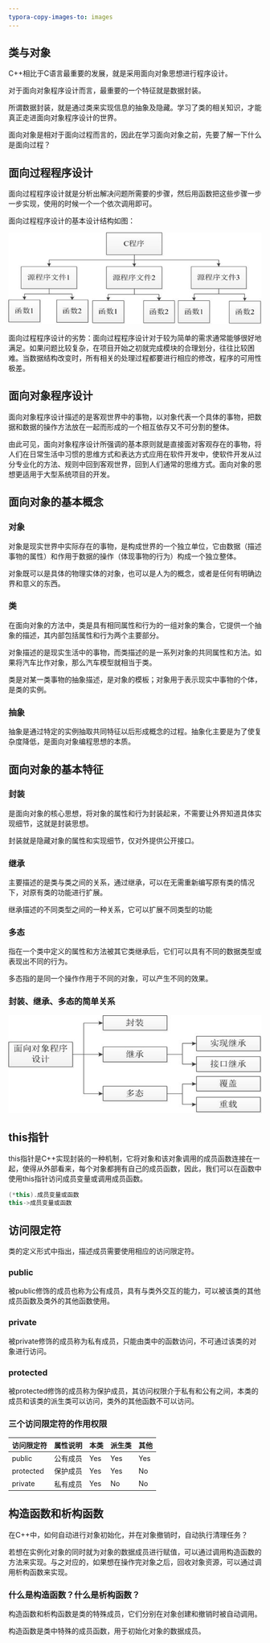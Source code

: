```yaml
---
typora-copy-images-to: images
---
```


## 类与对象

C++相比于C语言最重要的发展，就是采用面向对象思想进行程序设计。

对于面向对象程序设计而言，最重要的一个特征就是数据封装。

所谓数据封装，就是通过类来实现信息的抽象及隐藏。学习了类的相关知识，才能真正走进面向对象程序设计的世界。

面向对象是相对于面向过程而言的，因此在学习面向对象之前，先要了解一下什么是面向过程？

## 面向过程程序设计

面向过程程序设计就是分析出解决问题所需要的步骤，然后用函数把这些步骤一步一步实现，使用的时候一个一个依次调用即可。

面向过程程序设计的基本设计结构如图：

![1501647962849](images/1501647962849.png)

面向过程程序设计的劣势：面向过程程序设计对于较为简单的需求通常能够很好地满足。如果问题比较复杂，在项目开始之初就完成模块的合理划分，往往比较困难。当数据结构改变时，所有相关的处理过程都要进行相应的修改，程序的可用性极差。

## 面向对象程序设计

面向对象程序设计描述的是客观世界中的事物，以对象代表一个具体的事物，把数据和数据的操作方法放在一起而形成的一个相互依存又不可分割的整体。

由此可见，面向对象程序设计所强调的基本原则就是直接面对客观存在的事物，将人们在日常生活中习惯的思维方式和表达方式应用在软件开发中，使软件开发从过分专业化的方法、规则中回到客观世界，回到人们通常的思维方式。面向对象的思想更适用于大型系统项目的开发。

## 面向对象的基本概念

### 对象

对象是现实世界中实际存在的事物，是构成世界的一个独立单位，它由数据（描述事物的属性）和作用于数据的操作（体现事物的行为）构成一个独立整体。

对象既可以是具体的物理实体的对象，也可以是人为的概念，或者是任何有明确边界和意义的东西。

### 类

在面向对象的方法中，类是具有相同属性和行为的一组对象的集合，它提供一个抽象的描述，其内部包括属性和行为两个主要部分。

对象描述的是现实生活中的事物，而类描述的是一系列对象的共同属性和方法。如果将汽车比作对象，那么汽车模型就相当于类。

 类是对某一类事物的抽象描述，是对象的模板；对象用于表示现实中事物的个体，是类的实例。

### 抽象

抽象是通过特定的实例抽取共同特征以后形成概念的过程。抽象化主要是为了使复杂度降低，是面向对象编程思想的本质。

## 面向对象的基本特征

### 封装

是面向对象的核心思想，将对象的属性和行为封装起来，不需要让外界知道具体实现细节，这就是封装思想。

封装就是隐藏对象的属性和实现细节，仅对外提供公开接口。

### 继承

主要描述的是类与类之间的关系，通过继承，可以在无需重新编写原有类的情况下，对原有类的功能进行扩展。

继承描述的不同类型之间的一种关系，它可以扩展不同类型的功能

### 多态

指在一个类中定义的属性和方法被其它类继承后，它们可以具有不同的数据类型或表现出不同的行为。

多态指的是同一个操作作用于不同的对象，可以产生不同的效果。

### 封装、继承、多态的简单关系

![1501648459072](images/1501648459072.png)

## this指针

this指针是C++实现封装的一种机制，它将对象和该对象调用的成员函数连接在一起，使得从外部看来，每个对象都拥有自己的成员函数，因此，我们可以在函数中使用this指针访问成员变量或调用成员函数。

```c++
(*this).成员变量或函数
this->成员变量或函数
```

## 访问限定符

类的定义形式中指出，描述成员需要使用相应的访问限定符。

### public

被public修饰的成员也称为公有成员，具有与类外交互的能力，可以被该类的其他成员函数及类外的其他函数使用。

### private

被private修饰的成员称为私有成员，只能由类中的函数访问，不可通过该类的对象进行访问。

### protected

被protected修饰的成员称为保护成员，其访问权限介于私有和公有之间，本类的成员和该类的派生类可以访问，类外的其他函数不可以访问。

### 三个访问限定符的作用权限

| 访问限定符     | 属性说明 | 本类   | 派生类  | 其他   |
| --------- | ---- | ---- | ---- | ---- |
| public    | 公有成员 | Yes  | Yes  | Yes  |
| protected | 保护成员 | Yes  | Yes  | No   |
| private   | 私有成员 | Yes  | No   | No   |

## 构造函数和析构函数

在C++中，如何自动进行对象初始化，并在对象撤销时，自动执行清理任务？

若想在实例化对象的同时就为对象的数据成员进行赋值，可以通过调用构造函数的方法来实现。与之对应的，如果想在操作完对象之后，回收对象资源，可以通过调用析构函数来实现。

### 什么是构造函数？什么是析构函数？

构造函数和析构函数是类的特殊成员，它们分别在对象创建和撤销时被自动调用。

构造函数是类中特殊的成员函数，用于初始化对象的数据成员。